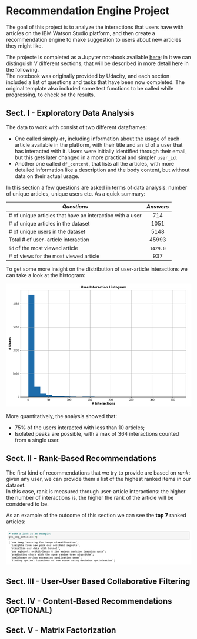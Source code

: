 # Recommendation Engine Project
The goal of this project is to analyze the interactions that users have with articles on the IBM Watson Studio platform, and then create a recommendation engine to make suggestion to users about new articles they might like.  

The projecte is completed as a Jupyter notebook available [here](./Recommendations_with_IBM.ipynb): in it we can distinguish V different sections, that will be described in more detail here in the following.  
The notebook was originally provided by Udacity, and each section included a list of questions and tasks that have been now completed. The original template also 
included some test functions to be called while progressing, to check on the results.

## Sect. I - Exploratory Data Analysis
The data to work with consist of two different dataframes:

* One called simply `df`, including information about the usage of each article available in the platform, with their title and an id of a user that has interacted with it. Users were initially identified through their email, but this gets later changed in a more practical and simpler `user_id`.
* Another one called `df_content`, that lists all the articles, with more detailed information like a description and the body content, but without data on their actual usage.

In this section a few questions are asked in terms of data analysis: number of unique articles, unique users etc. As a quick summary:

 _Questions_    | _Answers_     |
| ------------- |:-------------:| 
| # of unique articles that have an interaction with a user | 714 | 
| # of unique articles in the dataset | 1051 |
| # of unique users in the dataset | 5148 |
| Total # of user-article interaction | 45993 |
| `id` of the most viewed article | `1429.0` |
| # of views for the most viewed article | 937 |

To get some more insight on the distribution of user-article interactions we can take a look at the histogram:

<p align="center">
  <img src="./pictures/user-interaction-hist.png">
</p>

More quantitatively, the analysis showed that:

* 75% of the users interacted with less than 10 articles;
* Isolated peaks are possible, with a max of 364 interactions counted from a single user.


## Sect. II - Rank-Based Recommendations
The first kind of recommendations that we try to provide are based on _rank_: given any user, we can provide them a list of the highest ranked items in our dataset.  
In this case, rank is measured through user-article interactions: the higher the number of interactions is, the higher the rank of the article will be considered to be.  

As an example of the outcome of this section we can see the **top 7** ranked articles:

<p align="center">
  <img src="./pictures/ranked-recs-example.png">
</p>

## Sect. III - User-User Based Collaborative Filtering


## Sect. IV - Content-Based Recommendations (OPTIONAL)


## Sect. V - Matrix Factorization


